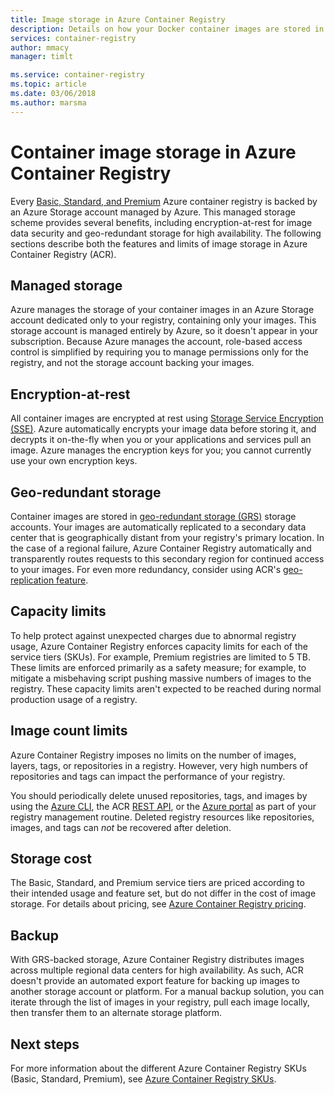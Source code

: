 ```yaml
---
title: Image storage in Azure Container Registry
description: Details on how your Docker container images are stored in Azure Container Registry, including security, redundancy, and capacity.
services: container-registry
author: mmacy
manager: timlt

ms.service: container-registry
ms.topic: article
ms.date: 03/06/2018
ms.author: marsma
---
```


# Container image storage in Azure Container Registry

Every [Basic, Standard, and Premium](container-registry-skus.md) Azure container registry is backed by an Azure Storage account managed by Azure. This managed storage scheme provides several benefits, including encryption-at-rest for image data security and geo-redundant storage for high availability. The following sections describe both the features and limits of image storage in Azure Container Registry (ACR).

## Managed storage

Azure manages the storage of your container images in an Azure Storage account dedicated only to your registry, containing only your images. This storage account is managed entirely by Azure, so it doesn't appear in your subscription. Because Azure manages the account, role-based access control is simplified by requiring you to manage permissions only for the registry, and not the storage account backing your images.

## Encryption-at-rest

All container images are encrypted at rest using [Storage Service Encryption (SSE)](../storage/common/storage-service-encryption.md). Azure automatically encrypts your image data before storing it, and decrypts it on-the-fly when you or your applications and services pull an image. Azure manages the encryption keys for you; you cannot currently use your own encryption keys.

## Geo-redundant storage

Container images are stored in [geo-redundant storage (GRS)](../storage/common/storage-redundancy.md#geo-redundant-storage) storage accounts. Your images are automatically replicated to a secondary data center that is geographically distant from your registry's primary location. In the case of a regional failure, Azure Container Registry automatically and transparently routes requests to this secondary region for continued access to your images. For even more redundancy, consider using ACR's [geo-replication feature](container-registry-geo-replication.md).

## Capacity limits

To help protect against unexpected charges due to abnormal registry usage, Azure Container Registry enforces capacity limits for each of the service tiers (SKUs). For example, Premium registries are limited to 5 TB. These limits are enforced primarily as a safety measure; for example, to mitigate a misbehaving script pushing massive numbers of images to the registry. These capacity limits aren't expected to be reached during normal production usage of a registry.

## Image count limits

Azure Container Registry imposes no limits on the number of images, layers, tags, or repositories in a registry. However, very high numbers of repositories and tags can impact the performance of your registry.

You should periodically delete unused repositories, tags, and images by using the [Azure CLI](/cli/azure/acr), the ACR [REST API](/rest/api/containerregistry/), or the [Azure portal][portal] as part of your registry management routine. Deleted registry resources like repositories, images, and tags can *not* be recovered after deletion.

## Storage cost

The Basic, Standard, and Premium service tiers are priced according to their intended usage and feature set, but do not differ in the cost of image storage. For details about pricing, see [Azure Container Registry pricing][pricing].

## Backup

With GRS-backed storage, Azure Container Registry distributes images across multiple regional data centers for high availability. As such, ACR doesn't provide an automated export feature for backing up images to another storage account or platform. For a manual backup solution, you can iterate through the list of images in your registry, pull each image locally, then transfer them to an alternate storage platform.

## Next steps

For more information about the different Azure Container Registry SKUs (Basic, Standard, Premium), see [Azure Container Registry SKUs](container-registry-skus.md).

<!-- IMAGES -->

<!-- LINKS - External -->
[portal]: https://portal.azure.com
[pricing]: http://aka.ms/acr/pricing

<!-- LINKS - Internal -->
